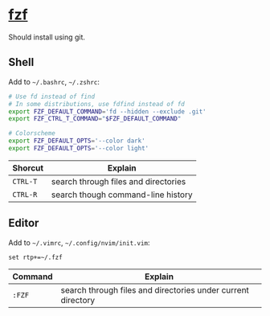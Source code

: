 # [fzf](https://github.com/junegunn/fzf)

Should install using git.

## Shell

Add to `~/.bashrc`, `~/.zshrc`:

```sh
# Use fd instead of find
# In some distributions, use fdfind instead of fd
export FZF_DEFAULT_COMMAND='fd --hidden --exclude .git'
export FZF_CTRL_T_COMMAND="$FZF_DEFAULT_COMMAND"

# Colorscheme
export FZF_DEFAULT_OPTS='--color dark'
export FZF_DEFAULT_OPTS='--color light'
```

| Shorcut  | Explain                              |
| -------- | ------------------------------------ |
| `CTRL-T` | search through files and directories |
| `CTRL-R` | search though command-line history   |

## Editor

Add to `~/.vimrc`, `~/.config/nvim/init.vim`:

```vim
set rtp+=~/.fzf
```

| Command | Explain                                                      |
| ------- | ------------------------------------------------------------ |
| `:FZF`  | search through files and directories under current directory |
